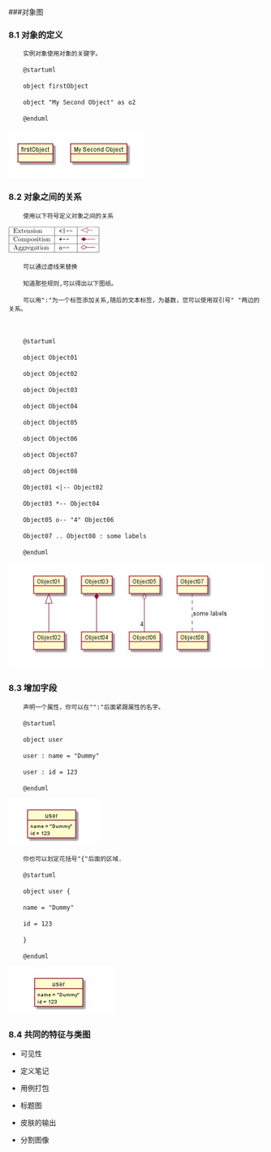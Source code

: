 ###对象图



### 8.1 对象的定义

		实例对象使用对象的关键字。

        @startuml

		object firstObject

		object "My Second Object" as o2

		@enduml

        

        

   ![8.1][1]

   

        

        

### 8.2 对象之间的关系

		使用以下符号定义对象之间的关系	

        

   
   ![8.2.1][2]

   

        可以通过虚线来替换

        知道那些规则,可以得出以下图纸。

        可以用":"为一个标签添加关系,随后的文本标签，为基数，您可以使用双引号" "两边的关系。

        

        @startuml

		object Object01

		object Object02

		object Object03

		object Object04

		object Object05

		object Object06

		object Object07

		object Object08

		Object01 <|-- Object02

		Object03 *-- Object04

		Object05 o-- "4" Object06

		Object07 .. Object08 : some labels

		@enduml

        

       

       

  ![8.2.2][3]

  

        

### 8.3 增加字段

		声明一个属性，你可以在"":"后面紧跟属性的名字。

        @startuml

		object user

		user : name = "Dummy"

        user : id = 123

		@enduml

        

   ![8.3.1][4]

        

        你也可以划定花括号"{"后面的区域.

        @startuml

		object user {

		name = "Dummy"

		id = 123

		}

		@enduml

        

        

   ![8.3.2][5]

        

### 8.4 共同的特征与类图

+	 可见性   

+	 定义笔记  

+	 用例打包   

+	 标题图

+	 皮肤的输出

+	 分割图像



[1]:image/8.01_01.jpg

[2]:image/8.02_01.png

[3]:image/8.02_02.jpg

[4]:image/8.03_01.jpg

[5]:image/8.03_02.jpg

        

        

        